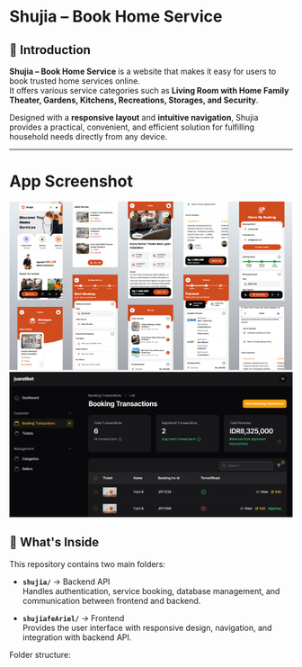 # Shujia – Book Home Service

## 📖 Introduction
**Shujia – Book Home Service** is a website that makes it easy for users to book trusted home services online.  
It offers various service categories such as **Living Room with Home Family Theater, Gardens, Kitchens, Recreations, Storages, and Security**.  

Designed with a **responsive layout** and **intuitive navigation**, Shujia provides a practical, convenient, and efficient solution for fulfilling household needs directly from any device.

---

# App Screenshot

<img src="shujiafeAriel/public/assets/images/Shujia -.png" width="auto" height="auto" >
<img src="https://github.com/Fachrilfr/juaratiket/blob/0277fe5aa4bec8699f1276d3721d5fa8fac742e3/adminFillament.png" width="auto" height="auto" >

## 📂 What's Inside
This repository contains two main folders:

- **`shujia/`** → Backend API  
  Handles authentication, service booking, database management, and communication between frontend and backend.  

- **`shujiafeAriel/`** → Frontend  
  Provides the user interface with responsive design, navigation, and integration with backend API.  

Folder structure:
